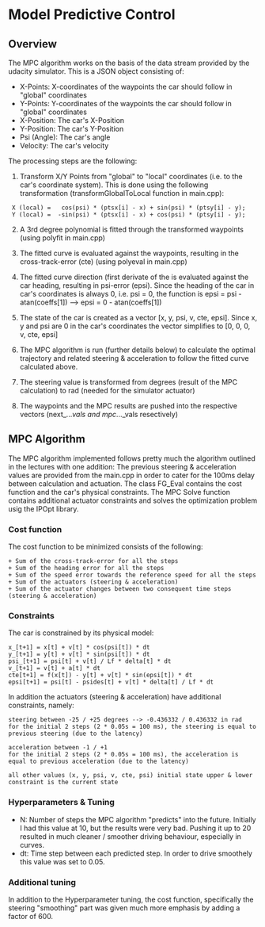 # Model Predictive Control

## Overview
The MPC algorithm works on the basis of the data stream provided by the udacity simulator. This is a JSON object consisting of:
- X-Points: X-coordinates of the waypoints the car should follow in "global" coordinates
- Y-Points: Y-coordinates of the waypoints the car should follow in "global" coordinates
- X-Position: The car's X-Position
- Y-Position: The car's Y-Position
- Psi (Angle): The car's angle
- Velocity: The car's velocity

The processing steps are the following:
1. Transform X/Y Points from "global" to "local" coordinates (i.e. to the car's coordinate system). This is done using the following transformation (transformGlobalToLocal function in main.cpp):
```
 X (local) =   cos(psi) * (ptsx[i] - x) + sin(psi) * (ptsy[i] - y);
 Y (local) =  -sin(psi) * (ptsx[i] - x) + cos(psi) * (ptsy[i] - y);  
```

2. A 3rd degree polynomial is fitted through the transformed waypoints (using polyfit in main.cpp)

3. The fitted curve is evaluated against the waypoints, resulting in the cross-track-error (cte) (using polyeval in main.cpp)

4. The fitted curve direction (first derivate of the  is evaluated against the car heading, resulting in psi-error (epsi). Since the heading of the car in car's coordinates is always 0, i.e. psi = 0, the function is epsi = psi - atan(coeffs[1]) --> epsi = 0 - atan(coeffs[1])

5. The state of the car is created as a vector [x, y, psi, v, cte, epsi]. Since x, y and psi are 0 in the car's coordinates the vector simplifies to [0, 0, 0, v, cte, epsi]

6. The MPC algorithm is run (further details below) to calculate the optimal trajectory and related steering & acceleration to follow the fitted curve calculated above.

7. The steering value is transformed from degrees (result of the MPC calculation) to rad (needed for the simulator actuator)

8. The waypoints and the MPC results are pushed into the respective vectors (next_..._vals and mpc_..._vals resectively)

## MPC Algorithm
The MPC algorithm implemented follows pretty much the algorithm outlined in the lectures with one addition: The previous steering & acceleration values are provided from the main.cpp in order to cater for the 100ms delay between calculation and actuation. The class FG_Eval contains the cost function and the car's physical constraints. The MPC Solve function contains additional actuator constraints and solves the optimization problem usig the IPOpt library.

### Cost function

The cost function to be minimized consists of the following:
```
+ Sum of the cross-track-error for all the steps
+ Sum of the heading error for all the steps
+ Sum of the speed error towards the reference speed for all the steps
+ Sum of the actuators (steering & acceleration)
+ Sum of the actuator changes between two consequent time steps (steering & acceleration)
```

### Constraints
The car is constrained by its physical model:
```
x_[t+1] = x[t] + v[t] * cos(psi[t]) * dt
y_[t+1] = y[t] + v[t] * sin(psi[t]) * dt
psi_[t+1] = psi[t] + v[t] / Lf * delta[t] * dt
v_[t+1] = v[t] + a[t] * dt
cte[t+1] = f(x[t]) - y[t] + v[t] * sin(epsi[t]) * dt
epsi[t+1] = psi[t] - psides[t] + v[t] * delta[t] / Lf * dt
```

In addition the actuators (steering & acceleration) have additional constraints, namely:
```
steering between -25 / +25 degrees --> -0.436332 / 0.436332 in rad
for the initial 2 steps (2 * 0.05s = 100 ms), the steering is equal to previous steering (due to the latency)

acceleration between -1 / +1
for the initial 2 steps (2 * 0.05s = 100 ms), the acceleration is equal to previous acceleration (due to the latency)

all other values (x, y, psi, v, cte, psi) initial state upper & lower constraint is the current state
```

### Hyperparameters & Tuning
- N: Number of steps the MPC algorithm "predicts" into the future. Initially I had this value at 10, but the results were very bad. Pushing it up to 20 resulted in much cleaner / smoother driving behaviour, especially in curves.
- dt: Time step between each predicted step. In order to drive smoothely this value was set to 0.05.

### Additional tuning
In addition to the Hyperparameter tuning, the cost function, specifically the steering "smoothing" part was given much more emphasis by adding a factor of 600.
